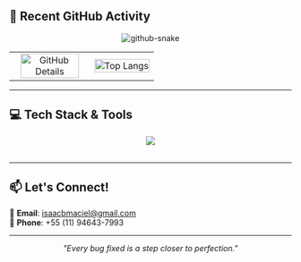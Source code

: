 ## 🚀 Recent GitHub Activity

<div align="center">
  <picture>
    <source media="(prefers-color-scheme: dark)" srcset="https://raw.githubusercontent.com/bisaacm1/bisaacm1/output/github-snake-dark.svg" />
    <source media="(prefers-color-scheme: light)" srcset="https://raw.githubusercontent.com/bisaacm1/bisaacm1/output/github-snake.svg" />
    <img alt="github-snake" src="https://raw.githubusercontent.com/bisaacm1/bisaacm1/output/github-snake.svg" />
  </picture>
</div>

<div align="center">
  <table>
    <tr>
      <td align="center">
        <img src="http://github-profile-summary-cards.vercel.app/api/cards/profile-details?username=bisaacm1&theme=dracula" alt="GitHub Details" width="90%"/>
      </td>
      <td>
        <img src="https://github-readme-stats.vercel.app/api/top-langs/?username=bisaacm1&layout=compact&langs_count=6&theme=dracula" alt="Top Langs" width="100%"/>
      </td>
    </tr>
  </table>
</div>


---

## 💻 Tech Stack & Tools

  <div align="center" >
    <div align="center">
      <img src="https://skillicons.dev/icons?i=java,spring,nodejs,angular,ts,azure,jest,mongodb,mysql,git,github,vscode,docker,kubernetes,aws,flutter,dart,firebase,androidstudio,bitbucket,css,html,idea,vscode," />
    </div>
    <br />
  </div>

---

## 📫 Let's Connect!

📧 **Email**: isaacbmaciel@gmail.com  
📱 **Phone**: +55 (11) 94643-7993

---

<p align="center">
  <em>"Every bug fixed is a step closer to perfection."</em>
</p>
